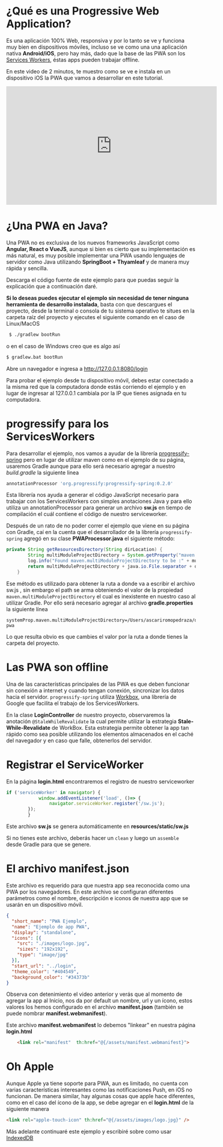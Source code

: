 # ¿Qué es una Progressive Web Application?

Es una aplicación 100% Web, responsiva y por lo tanto se ve y funciona muy bien en dispositivos móviles, incluso se ve como una  una aplicación nativa **Android/iOS**, pero hay más, dado que la base de las PWA son los [Services Workers](https://developers.google.com/web/fundamentals/primers/service-workers?hl=es), éstas apps pueden trabajar offline.

En este video de 2 minutos, te muestro como se ve e instala en un dispositivo iOS la PWA que vamos a desarrollar en este tutorial.

<center>
<iframe width="560" height="315" src="https://www.youtube.com/embed/VjA2BIMHJ9c" frameborder="0" allow="accelerometer; autoplay; encrypted-media; gyroscope; picture-in-picture" allowfullscreen></iframe>
</center>

# ¿Una PWA en Java?

Una PWA no es exclusiva de los nuevos frameworks JavaScript como **Angular, React o VueJS**, aunque si bien es cierto que su implementación es más natural, es muy posible implementar una PWA usando lenguajes de servidor como Java utilizando **SpringBoot + Thyamleaf** y de manera muy rápida y sencilla.

Descarga el código fuente de este ejemplo para que puedas seguir la explicación que a continuación daré.

**Si lo deseas puedes ejecutar el ejemplo sin necesidad de tener ninguna herramienta de desarrollo instalada**, basta
con que descargues el proyecto, desde la terminal o consola de tu sistema operativo te situes en la carpeta raíz del proyecto y ejecutes el siguiente comando en el caso de Linux/MacOS

```bash
 $ ./gradlew bootRun
 ```
 
 o en el caso de Windows creo que es algo así
 
 ```bash
 $ gradlew.bat bootRun
 ```
 
Abre un navegador e ingresa a http://127.0.0.1:8080/login

Para probar el ejemplo desde tu dispositivo móvil, debes estar conectado a la misma red que la computadora donde estás corriendo el ejemplo y en lugar de ingresar al 127.0.0.1 cambiala por la IP que tienes asignada en tu computadora.

# progressify para los ServicesWorkers

Para desarrollar el ejemplo, nos vamos a ayudar de la librería [progressify-spring](https://github.com/navkm/progressify-spring) pero en lugar de utilizar maven como en el ejemplo de su página, usaremos Gradle aunque para ello será necesario agregar a nuestro *build.gradle* la siguiente linea

```groovy
annotationProcessor 'org.progressify:progressify-spring:0.2.0'
```

Esta librería nos ayuda a generar el código JavaScript necesario para trabajar con los ServicesWorkers con simples anotaciones Java y para ello utiliza un annotationProcessor para generar un archivo **sw.js** en tiempo de compilación el cuál contiene el código de nuestro serviceworker.

Después de un rato de no poder correr el ejemplo que viene en su página con Gradle, caí en la cuenta que el desarrollador de la librería ``progressify-spring`` agregó en su clase **PWAProcessor.java** el siguiente método:

```java
private String getResourcesDirectory(String dirLocation) {
        String multiModuleProjectDirectory = System.getProperty("maven.multiModuleProjectDirectory");
        log.info("Found maven.multiModuleProjectDirectory to be :" + multiModuleProjectDirectory);
        return multiModuleProjectDirectory + java.io.File.separator + dirLocation;
    }
```

Ese método es utilizado para obtener la ruta a donde va a escribir el archivo sw.js , sin embargo el path se arma obteniendo el valor de la propiedad ``maven.multiModuleProjectDirectory`` el cual es inexistente en nuestro caso al utilizar Gradle. Por ello será necesario agregar al archivo **gradle.properties** la siguiente línea

```properties
systemProp.maven.multiModuleProjectDirectory=/Users/ascariromopedraza/demo-pwa
```

Lo que resulta obvio es que cambies el valor por la ruta a donde tienes la carpeta del proyecto.

# Las PWA son offline

Una de las características principales de las PWA es que deben funcionar sin conexión a internet y cuando tengan conexión, sincronizar los datos hacia el servidor. ``progressify-spring`` utiliza [Workbox](https://developers.google.com/web/tools/workbox/modules/workbox-strategies), una librería de Google que facilita el trabajo de los ServicesWorkers.

En la clase **LoginController** de nuestro proyecto, observaremos la anotación ``@StaleWhileRevalidate`` la cual permite utilizar la estrategia **Stale-While-Revalidate** de WorkBox. Esta estrategia permite obtener la app tan rápido como sea posible utilizando los elementos almacenados en el caché del navegador y en caso que falle, obtenerlos del servidor.

# Registrar el ServiceWorker

En la página **login.html** encontraremos el registro de nuestro serviceworker

```javascript
if ('serviceWorker' in navigator) {
            window.addEventListener('load', ()=> {
                navigator.serviceWorker.register('/sw.js');
        });
        }
```

Este archivo **sw.js** se genera automáticamente en **resources/static/sw.js** 

Si no tienes este archivo, deberás hacer un ``clean`` y luego un ``assemble`` desde Gradle para que se genere.

# El archivo manifest.json

Este archivo es requerido para que nuestra app sea reconocida como una PWA por los navegadores. En este archivo se configuran diferentes parámetros como el nombre, descripción e iconos de nuestra app que se usarán en un dispositivo móvil.

```json
{
  "short_name": "PWA Ejemplo",
  "name": "Ejemplo de app PWA",
  "display": "standalone",
  "icons": [{
    "src": "./images/logo.jpg",
    "sizes": "192x192",
    "type": "image/jpg"
  }],
  "start_url": "../login",
  "theme_color": "#404549",
  "background_color": "#34373b"
}
```

Observa con detenimiento el video anterior y verás que al momento de agregar la app al Inicio, nos da por default un nombre, url y un ícono, estos valores los hemos configurado en el archivo **manifest.json** (también se puede nombrar **manifest.webmanifest**).

Este archivo **manifest.webmanifest** lo debemos "linkear" en nuestra página **login.html**
    
```html    
    <link rel="manifest"  th:href="@{/assets/manifest.webmanifest}">
```
    
# Oh Apple
Aunque Apple ya tiene soporte para PWA, aun es limitado, no cuenta con varias características interesantes como las notificaciones Push, en iOS no funcionan. De manera similar, hay algunas cosas que apple hace diferentes, como en el caso del ícono de la app, se debe agregar en el **login.html** de la siguiente manera

```html
<link rel="apple-touch-icon" th:href="@{/assets/images/logo.jpg}" />
````

Más adelante continuaré este ejemplo y escribiré sobre como usar [IndexedDB](https://developer.mozilla.org/es/docs/Web/API/IndexedDB_API/Usando_IndexedDB)